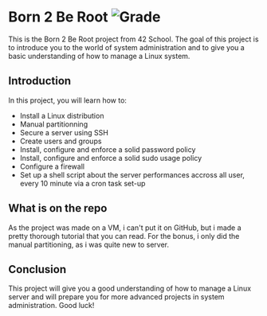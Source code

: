 # Born 2 Be Root ![Grade](https://img.shields.io/badge/Grade-110/100-brightgreen)


This is the Born 2 Be Root project from 42 School. The goal of this project is to introduce you to the world of system administration and to give you a basic understanding of how to manage a Linux system.

## Introduction

In this project, you will learn how to:

- Install a Linux distribution
- Manual partitionning
- Secure a server using SSH
- Create users and groups
- Install, configure and enforce a solid password policy
- Install, configure and enforce a solid sudo usage policy
- Configure a firewall
- Set up a shell script about the server performances accross all user, every 10 minute via a cron task set-up

## What is on the repo

As the project was made on a VM, i can't put it on GitHub, but i made a pretty thorough tutorial that you can read.
For the bonus, i only did the manual partitioning, as i was quite new to server.

## Conclusion

This project will give you a good understanding of how to manage a Linux server and will prepare you for more advanced projects in system administration. Good luck!
